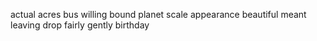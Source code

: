 actual acres bus willing bound planet scale appearance beautiful meant leaving drop fairly gently birthday